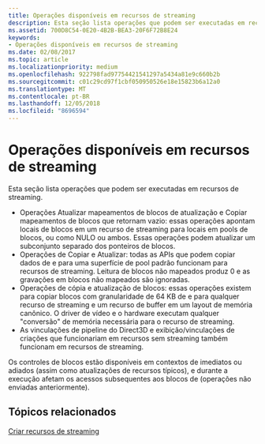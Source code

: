 ```yaml
---
title: Operações disponíveis em recursos de streaming
description: Esta seção lista operações que podem ser executadas em recursos de streaming.
ms.assetid: 700D8C54-0E20-4B2B-BEA3-20F6F72B8E24
keywords:
- Operações disponíveis em recursos de streaming
ms.date: 02/08/2017
ms.topic: article
ms.localizationpriority: medium
ms.openlocfilehash: 922798fad97754421541297a5434a81e9c660b2b
ms.sourcegitcommit: c01c29cd97f1cbf050950526e18e15823b6a12a0
ms.translationtype: MT
ms.contentlocale: pt-BR
ms.lasthandoff: 12/05/2018
ms.locfileid: "8696594"
---
```

# <a name="operations-available-on-streaming-resources"></a>Operações disponíveis em recursos de streaming


Esta seção lista operações que podem ser executadas em recursos de streaming.

-   Operações Atualizar mapeamentos de blocos de atualização e Copiar mapeamentos de blocos que retornam vazio: essas operações apontam locais de blocos em um recurso de streaming para locais em pools de blocos, ou como NULO ou ambos. Essas operações podem atualizar um subconjunto separado dos ponteiros de blocos.
-   Operações de Copiar e Atualizar: todas as APIs que podem copiar dados de e para uma superfície de pool padrão funcionam para recursos de streaming. Leitura de blocos não mapeados produz 0 e as gravações em blocos não mapeados são ignoradas.
-   Operações de cópia e atualização de blocos: essas operações existem para copiar blocos com granularidade de 64 KB de e para qualquer recurso de streaming e um recurso de buffer em um layout de memória canônico. O driver de vídeo e o hardware executam qualquer "conversão" de memória necessária para o recurso de streaming.
-   As vinculações de pipeline do Direct3D e exibição/vinculações de criações que funcionariam em recursos sem streaming também funcionam em recursos de streaming.

Os controles de blocos estão disponíveis em contextos de imediatos ou adiados (assim como atualizações de recursos típicos), e durante a execução afetam os acessos subsequentes aos blocos de (operações não enviadas anteriormente).

## <a name="span-idrelated-topicsspanrelated-topics"></a><span id="related-topics"></span>Tópicos relacionados


[Criar recursos de streaming](creating-streaming-resources.md)

 

 




